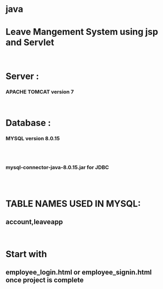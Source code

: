 # java
<h1><b>Leave Mangement System using jsp and Servlet</b></h1> <br> 
<h1>Server :</h1> <h3><b>APACHE TOMCAT version 7</b></h3>  <br>
<h1>Database :</h1> <h3><b>MYSQL version 8.0.15</b></h3> <br><br>
<h3><b>mysql-connector-java-8.0.15.jar for JDBC</b></h1><br><br>
<h1>TABLE NAMES USED IN MYSQL:</h1><h2><b>account,leaveapp</b></h2><br>
<h1>Start with <h2>employee_login.html or employee_signin.html once project is complete</h1>
